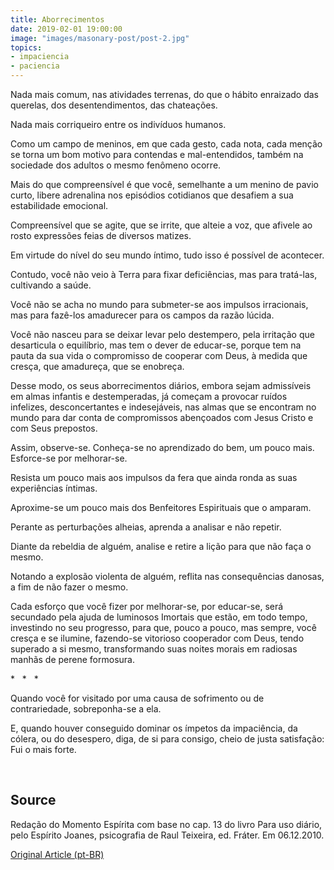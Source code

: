 ```yaml
---
title: Aborrecimentos
date: 2019-02-01 19:00:00
image: "images/masonary-post/post-2.jpg"
topics: 
- impaciencia
- paciencia
---
```


Nada mais comum, nas atividades terrenas, do que o hábito enraizado das
querelas, dos desentendimentos, das chateações.

Nada mais corriqueiro entre os indivíduos humanos.

Como um campo de meninos, em que cada gesto, cada nota, cada menção se torna um
bom motivo para contendas e mal-entendidos, também na sociedade dos adultos o
mesmo fenômeno ocorre.

Mais do que compreensível é que você, semelhante a um menino de pavio curto,
libere adrenalina nos episódios cotidianos que desafiem a sua estabilidade
emocional.

Compreensível que se agite, que se irrite, que alteie a voz, que afivele ao
rosto expressões feias de diversos matizes.

Em virtude do nível do seu mundo íntimo, tudo isso é possível de acontecer.

Contudo, você não veio à Terra para fixar deficiências, mas para tratá-las,
cultivando a saúde.

Você não se acha no mundo para submeter-se aos impulsos irracionais, mas para
fazê-los amadurecer para os campos da razão lúcida.

Você não nasceu para se deixar levar pelo destempero, pela irritação que
desarticula o equilíbrio, mas tem o dever de educar-se, porque tem na pauta da
sua vida o compromisso de cooperar com Deus, à medida que cresça, que
amadureça, que se enobreça.

Desse modo, os seus aborrecimentos diários, embora sejam admissíveis em almas
infantis e destemperadas, já começam a provocar ruídos infelizes,
desconcertantes e indesejáveis, nas almas que se encontram no mundo para dar
conta de compromissos abençoados com Jesus Cristo e com Seus prepostos.

Assim, observe-se. Conheça-se no aprendizado do bem, um pouco mais. Esforce-se
por melhorar-se.

Resista um pouco mais aos impulsos da fera que ainda ronda as suas experiências
íntimas.

Aproxime-se um pouco mais dos Benfeitores Espirituais que o amparam.

Perante as perturbações alheias, aprenda a analisar e não repetir.

Diante da rebeldia de alguém, analise e retire a lição para que não faça o
mesmo.

Notando a explosão violenta de alguém, reflita nas consequências danosas, a fim
de não fazer o mesmo.

Cada esforço que você fizer por melhorar-se, por educar-se, será secundado pela
ajuda de luminosos Imortais que estão, em todo tempo, investindo no seu
progresso, para que, pouco a pouco, mas sempre, você cresça e se ilumine,
fazendo-se vitorioso cooperador com Deus, tendo superado a si mesmo,
transformando suas noites morais em radiosas manhãs de perene formosura.

*   *   *

Quando você for visitado por uma causa de sofrimento ou de contrariedade,
sobreponha-se a ela.

E, quando houver conseguido dominar os ímpetos da impaciência, da cólera, ou do
desespero, diga, de si para consigo, cheio de justa satisfação: Fui o mais
forte.

 

## Source
Redação do Momento Espírita com base no cap. 13 do livro
Para uso diário, pelo Espírito Joanes, psicografia de Raul Teixeira,
ed. Fráter.
Em 06.12.2010.



[Original Article (pt-BR)](http://momento.com.br/pt/ler_texto.php?id=57)
